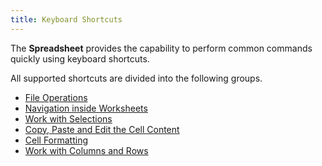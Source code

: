 ```yaml
---
title: Keyboard Shortcuts
---
```

The **Spreadsheet** provides the capability to perform common commands quickly using keyboard shortcuts.

All supported shortcuts are divided into the following groups.
* [File Operations](../../../interface-elements-for-web/articles/spreadsheet/keyboard-shortcuts/file-operations.md)
* [Navigation inside Worksheets](../../../interface-elements-for-web/articles/spreadsheet/keyboard-shortcuts/navigation-inside-worksheets.md)
* [Work with Selections ](../../../interface-elements-for-web/articles/spreadsheet/keyboard-shortcuts/work-with-selections.md)
* [Copy, Paste and Edit the Cell Content](../../../interface-elements-for-web/articles/spreadsheet/keyboard-shortcuts/copy-paste-and-edit-the-cell-content.md)
* [Cell Formatting ](../../../interface-elements-for-web/articles/spreadsheet/keyboard-shortcuts/cell-formatting.md)
* [Work with Columns and Rows](../../../interface-elements-for-web/articles/spreadsheet/keyboard-shortcuts/work-with-columns-and-rows.md)